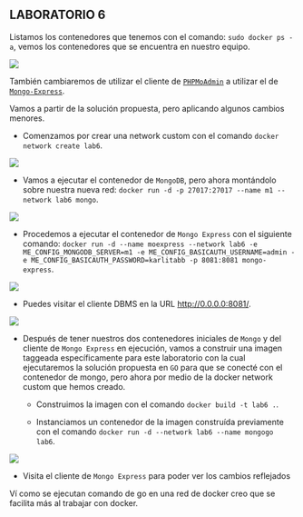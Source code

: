 ## LABORATORIO 6

Listamos los contenedores que tenemos con el comando: `sudo docker ps -a`, vemos los contenedores que se encuentra en nuestro equipo.

![](/imagenes/1.png)


También cambiaremos de utilizar el cliente de [`PHPMoAdmin`](https://hub.docker.com/r/thinkcube/phpmoadmin) a utilizar el de [`Mongo-Express`](https://hub.docker.com/_/mongo-express).

Vamos a partir de la solución propuesta, pero aplicando algunos cambios menores.

- Comenzamos por crear una network custom con el comando `docker network create lab6`.

![](/imagenes/2.png)


- Vamos a ejecutar el contenedor de `MongoDB`, pero ahora montándolo sobre nuestra nueva red: `docker run -d -p 27017:27017 --name m1 --network lab6 mongo`.

![](/imagenes/3.png)


- Procedemos a ejecutar el contenedor de `Mongo Express` con el siguiente comando: `docker run -d --name moexpress --network lab6 -e ME_CONFIG_MONGODB_SERVER=m1 -e ME_CONFIG_BASICAUTH_USERNAME=admin -e ME_CONFIG_BASICAUTH_PASSWORD=karlitabb -p 8081:8081 mongo-express`.

![](/imagenes/4.png)


  - Puedes visitar el cliente DBMS en la URL <http://0.0.0.0:8081/>.

![](/imagenes/5.png)

  
- Después de tener nuestros dos contenedores iniciales de `Mongo` y del cliente de `Mongo Express` en ejecución, vamos a construir una imagen taggeada específicamente para este laboratorio con la cual ejecutaremos la solución propuesta en `GO` para que se conecté con el contenedor de mongo, pero ahora por medio de la docker network custom que hemos creado.
  - Construimos la imagen con el comando `docker build -t lab6 .`.
  
  - Instanciamos un contenedor de la imagen construída previamente con el comando `docker run -d --network lab6 --name mongogo lab6`.
  
![](/imagenes/6.png)

  
  - Visita el cliente de `Mongo Express` para poder ver los cambios reflejados


Ví como se ejecutan comando de go en una red de docker creo que se facilita más al trabajar con docker.

